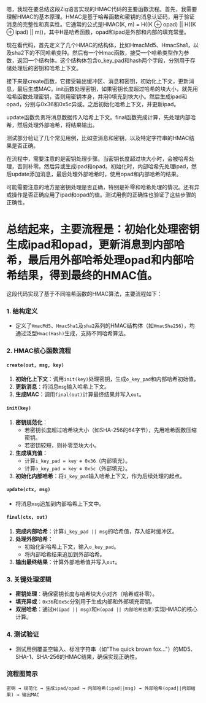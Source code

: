 嗯，我现在要总结这段Zig语言实现的HMAC代码的主要函数流程。首先，我需要理解HMAC的基本原理。HMAC是基于哈希函数和密钥的消息认证码，用于验证消息的完整性和真实性。它通常的公式是HMAC(K, m) = H((K ⊕ opad) || H((K ⊕ ipad) || m))，其中H是哈希函数，opad和ipad是外部和内部的填充常量。

现在看代码，首先定义了几个HMAC的结构体，比如HmacMd5、HmacSha1，以及sha2下的不同哈希变种。然后有一个Hmac函数，接受一个哈希类型作为参数，返回一个结构体。这个结构体包含o_key_pad和hash两个字段，分别用于存储处理后的密钥和哈希上下文。

接下来是create函数，它接受输出缓冲区、消息和密钥，初始化上下文，更新消息，最后生成MAC。init函数处理密钥，如果密钥长度超过哈希的块大小，就先用哈希函数处理密钥，否则用密钥本身，并用0填充到块大小。然后生成ipad和opad，分别与0x36和0x5c异或。之后初始化哈希上下文，并更新ipad。

update函数负责将消息数据传入哈希上下文。final函数完成计算，先处理内部哈希，然后处理外部哈希，将结果输出。

测试部分验证了几个常见用例，比如空消息和密钥，以及特定字符串的HMAC结果是否正确。

在流程中，需要注意的是密钥处理步骤。当密钥长度超过块大小时，会被哈希处理，否则补零。然后异或生成ipad和opad。初始化时，内部哈希先处理ipad，然后update添加消息，最后处理外部哈希时，使用opad和内部哈希的结果。

可能需要注意的地方是密钥处理是否正确，特别是补零和哈希处理的情况。还有异或操作是否正确应用了ipad和opad的值。测试用例的正确性也验证了这些步骤的正确性。

总结起来，主要流程是：初始化处理密钥生成ipad和opad，更新消息到内部哈希，最后用外部哈希处理opad和内部哈希结果，得到最终的HMAC值。
================================================
这段代码实现了基于不同哈希函数的HMAC算法，主要流程如下：

### 1. 结构定义
- 定义了`HmacMd5`、`HmacSha1`及`sha2`系列的HMAC结构体（如`HmacSha256`），均通过泛型`Hmac(Hash)`生成，支持不同哈希算法。

### 2. HMAC核心函数流程
#### `create(out, msg, key)`
1. **初始化上下文**：调用`init(key)`处理密钥，生成`o_key_pad`和内部哈希初始值。
2. **更新消息**：将消息`msg`输入哈希上下文。
3. **生成MAC**：调用`final(out)`计算最终结果并写入`out`。

#### `init(key)`
1. **密钥规范化**：
   - 若密钥长度超过哈希块大小（如SHA-256的64字节），先用哈希函数压缩密钥。
   - 若密钥较短，则补零至块大小。
2. **生成填充值**：
   - 计算`i_key_pad = key ⊕ 0x36`（内部填充）。
   - 计算`o_key_pad = key ⊕ 0x5c`（外部填充）。
3. **初始化内部哈希**：将`i_key_pad`输入哈希上下文，作为后续处理的起点。

#### `update(ctx, msg)`
- 将消息`msg`追加到内部哈希上下文中。

#### `final(ctx, out)`
1. **完成内部哈希**：计算`i_key_pad || msg`的哈希值，存入临时缓冲区。
2. **处理外部哈希**：
   - 初始化新哈希上下文，输入`o_key_pad`。
   - 将内部哈希结果追加到外部哈希。
3. **输出最终结果**：计算外部哈希值并写入`out`。

### 3. 关键处理逻辑
- **密钥处理**：确保密钥长度与哈希块大小对齐（哈希或补零）。
- **填充异或**：`0x36`和`0x5c`分别用于生成内部和外部填充密钥。
- **双层哈希**：通过`H(ipad || msg)`和`H(opad || 内部哈希结果)`实现HMAC的核心计算。

### 4. 测试验证
- 测试用例覆盖空输入、标准字符串（如"The quick brown fox..."）的MD5、SHA-1、SHA-256的HMAC结果，确保实现正确性。

### 流程图简示
```
密钥 → 规范化 → 生成ipad/opad → 内部哈希(ipad||msg) → 外部哈希(opad||内部结果) → 输出MAC
```